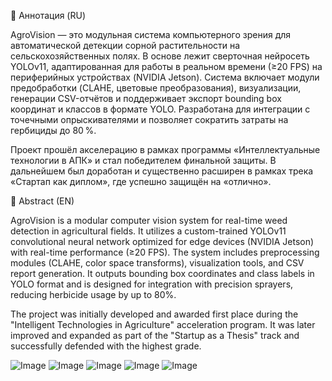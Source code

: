 📌 Аннотация (RU)

AgroVision — это модульная система компьютерного зрения для автоматической детекции сорной растительности на сельскохозяйственных полях. В основе лежит сверточная нейросеть YOLOv11, адаптированная для работы в реальном времени (≥20 FPS) на периферийных устройствах (NVIDIA Jetson). Система включает модули предобработки (CLAHE, цветовые преобразования), визуализации, генерации CSV-отчётов и поддерживает экспорт bounding box координат и классов в формате YOLO. Разработана для интеграции с точечными опрыскивателями и позволяет сократить затраты на гербициды до 80 %.

Проект прошёл акселерацию в рамках программы «Интеллектуальные технологии в АПК» и стал победителем финальной защиты. В дальнейшем был доработан и существенно расширен в рамках трека «Стартап как диплом», где успешно защищён на «отлично».

📌 Abstract (EN)

AgroVision is a modular computer vision system for real-time weed detection in agricultural fields. It utilizes a custom-trained YOLOv11 convolutional neural network optimized for edge devices (NVIDIA Jetson) with real-time performance (≥20 FPS). The system includes preprocessing modules (CLAHE, color space transforms), visualization tools, and CSV report generation. It outputs bounding box coordinates and class labels in YOLO format and is designed for integration with precision sprayers, reducing herbicide usage by up to 80%.

The project was initially developed and awarded first place during the "Intelligent Technologies in Agriculture" acceleration program. It was later improved and expanded as part of the "Startup as a Thesis" track and successfully defended with the highest grade.

![Image](https://github.com/user-attachments/assets/ac8294e2-15eb-4c33-bee7-a3ed2d41e173)
![Image](https://github.com/user-attachments/assets/5d986caf-dc21-4ae0-8894-9a3fadf6d739)
![Image](https://github.com/user-attachments/assets/3d4772be-16b3-445f-a63d-3b1969a1e444)
![Image](https://github.com/user-attachments/assets/544bd2fa-c3bd-4762-9c01-9023a8b17058)
![Image](https://github.com/user-attachments/assets/662c24d9-5fbd-46be-bba8-21ab73032ab5)
